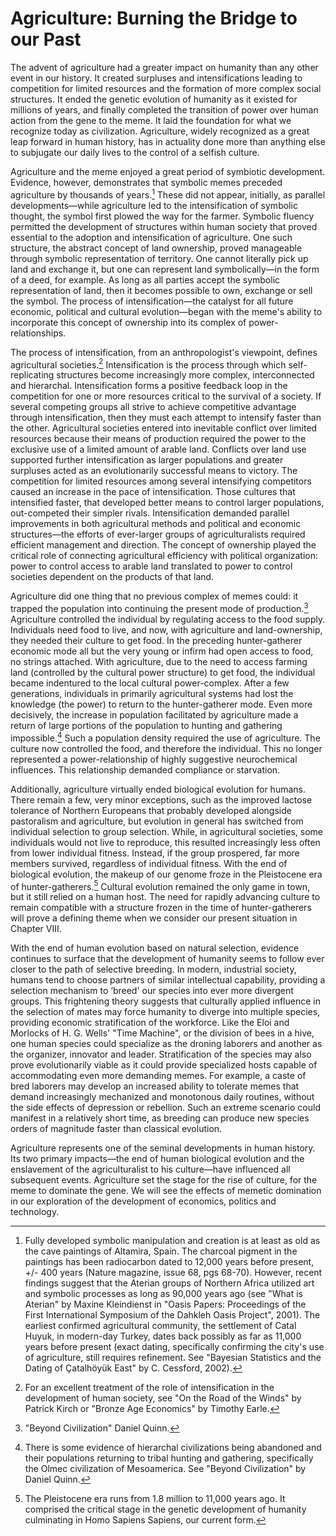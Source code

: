 # Agriculture: Burning the Bridge to our Past

The advent of agriculture had a greater impact on humanity than any other event in our history. It created surpluses and intensifications leading to competition for limited resources and the formation of more complex social structures. It ended the genetic evolution of humanity as it existed for millions of years, and finally completed the transition of power over human action from the gene to the meme. It laid the foundation for what we recognize today as civilization. Agriculture, widely recognized as a great leap forward in human history, has in actuality done more than anything else to subjugate our daily lives to the control of a selfish culture.

Agriculture and the meme enjoyed a great period of symbiotic development. Evidence, however, demonstrates that symbolic memes preceded agriculture by thousands of years.[^24] These did not appear, initially, as parallel developments—while agriculture led to the intensification of symbolic thought, the symbol first plowed the way for the farmer. Symbolic fluency permitted the development of structures within human society that proved essential to the adoption and intensification of agriculture. One such structure, the abstract concept of land ownership, proved manageable through symbolic representation of territory. One cannot literally pick up land and exchange it, but one can represent land symbolically—in the form of a deed, for example. As long as all parties accept the symbolic representation of land, then it becomes possible to own, exchange or sell the symbol. The process of intensification—the catalyst for all future economic, political and cultural evolution—began with the meme's ability to incorporate this concept of ownership into its complex of power-relationships.

The process of intensification, from an anthropologist's viewpoint, defines agricultural societies.[^25] Intensification is the process through which self-replicating structures become increasingly more complex, interconnected and hierarchal. Intensification forms a positive feedback loop in the competition for one or more resources critical to the survival of a society. If several competing groups all strive to achieve competitive advantage through intensification, then they must each attempt to intensify faster than the other. Agricultural societies entered into inevitable conflict over limited resources because their means of production required the power to the exclusive use of a limited amount of arable land. Conflicts over land use supported further intensification as larger populations and greater surpluses acted as an evolutionarily successful means to victory. The competition for limited resources among several intensifying competitors caused an increase in the pace of intensification. Those cultures that intensified faster, that developed better means to control larger populations, out-competed their simpler rivals. Intensification demanded parallel improvements in both agricultural methods and political and economic structures—the efforts of ever-larger groups of agriculturalists required efficient management and direction. The concept of ownership played the critical role of connecting agricultural efficiency with political organization: power to control access to arable land translated to power to control societies dependent on the products of that land.

Agriculture did one thing that no previous complex of memes could: it trapped the population into continuing the present mode of production.[^26] Agriculture controlled the individual by regulating access to the food supply. Individuals need food to live, and now, with agriculture and land-ownership, they needed their culture to get food. In the preceding hunter-gatherer economic mode all but the very young or infirm had open access to food, no strings attached. With agriculture, due to the need to access farming land (controlled by the cultural power structure) to get food, the individual became indentured to the local cultural power-complex. After a few generations, individuals in primarily agricultural systems had lost the knowledge (the power) to return to the hunter-gatherer mode. Even more decisively, the increase in population facilitated by agriculture made a return of large portions of the population to hunting and gathering impossible.[^27] Such a population density required the use of agriculture. The culture now controlled the food, and therefore the individual. This no longer represented a power-relationship of highly suggestive neurochemical influences. This relationship demanded compliance or starvation.

Additionally, agriculture virtually ended biological evolution for humans. There remain a few, very minor exceptions, such as the improved lactose tolerance of Northern Europeans that probably developed alongside pastoralism and agriculture, but evolution in general has switched from individual selection to group selection. While, in agricultural societies, some individuals would not live to reproduce, this resulted increasingly less often from lower individual fitness. Instead, if the group prospered, far more members survived, regardless of individual fitness. With the end of biological evolution, the makeup of our genome froze in the Pleistocene era of hunter-gatherers.[^28] Cultural evolution remained the only game in town, but it still relied on a human host. The need for rapidly advancing culture to remain compatible with a structure frozen in the time of hunter-gatherers will prove a defining theme when we consider our present situation in Chapter VIII.

With the end of human evolution based on natural selection, evidence continues to surface that the development of humanity seems to follow ever closer to the path of selective breeding. In modern, industrial society, humans tend to choose partners of similar intellectual capability, providing a selection mechanism to ‘breed' our species into ever more divergent groups. This frightening theory suggests that culturally applied influence in the selection of mates may force humanity to diverge into multiple species, providing economic stratification of the workforce. Like the Eloi and Morlocks of H. G. Wells' "Time Machine", or the division of bees in a hive, one human species could specialize as the droning laborers and another as the organizer, innovator and leader. Stratification of the species may also prove evolutionarily viable as it could provide specialized hosts capable of accommodating even more demanding memes. For example, a caste of bred laborers may develop an increased ability to tolerate memes that demand increasingly mechanized and monotonous daily routines, without the side effects of depression or rebellion. Such an extreme scenario could manifest in a relatively short time, as breeding can produce new species orders of magnitude faster than classical evolution.

Agriculture represents one of the seminal developments in human history. Its two primary impacts—the end of human biological evolution and the enslavement of the agriculturalist to his culture—have influenced all subsequent events. Agriculture set the stage for the rise of culture, for the meme to dominate the gene. We will see the effects of memetic domination in our exploration of the development of economics, politics and technology.

[^24]: Fully developed symbolic manipulation and creation is at least as old as the cave paintings of Altamira, Spain. The charcoal pigment in the paintings has been radiocarbon dated to 12,000 years before present, +/- 400 years (Nature magazine, issue 68, pgs 68-70). However, recent findings suggest that the Aterian groups of Northern Africa utilized art and symbolic processes as long as 90,000 years ago (see "What is Aterian" by Maxine Kleindienst in "Oasis Papers: Proceedings of the First International Symposium of the Dahkleh Oasis Project", 2001). The earliest confirmed agricultural community, the settlement of Catal Huyuk, in modern-day Turkey, dates back possibly as far as 11,000 years before present (exact dating, specifically confirming the city's use of agriculture, still requires refinement. See "Bayesian Statistics and the Dating of Çatalhöyük East" by C. Cessford, 2002).

[^25]: For an excellent treatment of the role of intensification in the development of human society, see "On the Road of the Winds" by Patrick Kirch or "Bronze Age Economics" by Timothy Earle.

[^26]: "Beyond Civilization" Daniel Quinn.

[^27]: There is some evidence of hierarchal civilizations being abandoned and their populations returning to tribal hunting and gathering, specifically the Olmec civilization of Mesoamerica. See "Beyond Civilization" by Daniel Quinn.

[^28]: The Pleistocene era runs from 1.8 million to 11,000 years ago. It comprised the critical stage in the genetic development of humanity culminating in Homo Sapiens Sapiens, our current form.
